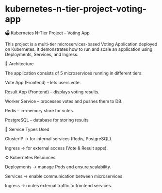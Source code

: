 # kubernetes-n-tier-project-voting-app

🗳️ Kubernetes N-Tier Project – Voting App

This project is a multi-tier microservices-based Voting Application deployed on Kubernetes.
It demonstrates how to run and scale an application using Deployments, Services, and Ingress.

📌 Architecture

The application consists of 5 microservices running in different tiers:

Vote App (Frontend) – lets users vote.

Result App (Frontend) – displays voting results.

Worker Service – processes votes and pushes them to DB.

Redis – in-memory store for votes.

PostgreSQL – database for storing results.

🔹 Service Types Used

ClusterIP → for internal services (Redis, PostgreSQL).

Ingress → for external access (Vote & Result apps).

⚙️ Kubernetes Resources

Deployments → manage Pods and ensure scalability.

Services → enable communication between microservices.

Ingress → routes external traffic to frontend services.